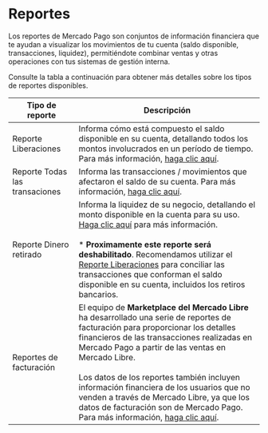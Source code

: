 # Reportes

Los reportes de Mercado Pago son conjuntos de información financiera que te ayudan a visualizar los movimientos de tu cuenta (saldo disponible, transacciones, liquidez), permitiéndote combinar ventas y otras operaciones con tus sistemas de gestión interna.

Consulte la tabla a continuación para obtener más detalles sobre los tipos de reportes disponibles.

| Tipo de reporte | Descripción |
|---|---|
| Reporte Liberaciones| Informa cómo está compuesto el saldo disponible en su cuenta, detallando todos los montos involucrados en un período de tiempo. Para más información, [haga clic aquí](https://www.mercadopago.com.br/developers/es/guides/manage-account/reports/released-money/introduction).|
| Reporte Todas las transaciones| Informa las transacciones / movimientos que afectaron el saldo de su cuenta. Para más información, [haga clic aquí](https://www.mercadopago.com.br/developers/es/guides/manage-account/reports/account-money/introduction).|
| Reporte Dinero retirado| Informa la liquidez de su negocio, detallando el monto disponible en la cuenta para su uso. [Haga clic aquí](https://www.mercadopago.com.br/developers/es/guides/manage-account/reports/available-money/introduction) para más información. <br><br>* **Proximamente este reporte será deshabilitado**. Recomendamos utilizar el [Reporte Liberaciones](https://dev.mercadopago.com.br:8443/developers/es/guides/manage-account/reports/released-money/introduction) para conciliar las transacciones que conforman el saldo disponible en su cuenta, incluidos los retiros bancarios.|
| Reportes de facturación| El equipo de **Marketplace del Mercado Libre** ha desarrollado una serie de reportes de facturación para proporcionar los detalles financieros de las transacciones realizadas en Mercado Pago a partir de las ventas en Mercado Libre. <br><br>Los datos de los reportes también incluyen información financiera de los usuarios que no venden a través de Mercado Libre, ya que los datos de facturación son de Mercado Pago. Para más información, [haga clic aquí](https://developers.mercadolibre.com.ar/es_ar/reportes-de-facturacion).|